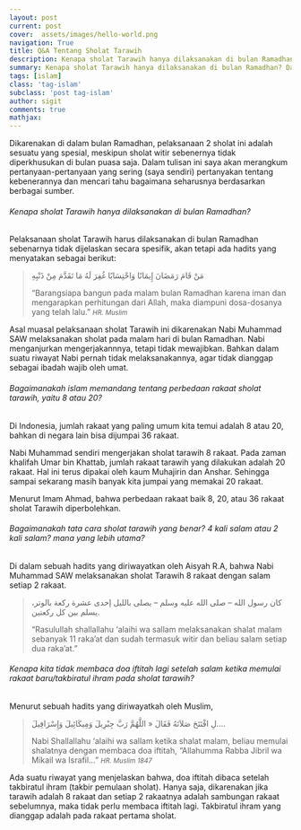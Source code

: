 ```yaml
---
layout: post
current: post
cover:  assets/images/hello-world.png
navigation: True
title: Q&A Tentang Sholat Tarawih
description: Kenapa sholat Tarawih hanya dilaksanakan di bulan Ramadhan? Dalam tulisan ini saya akan merangkum pertanyaan yang sering (saya sendiri) pertanyakan tentang sholat tarawih.
summary: Kenapa sholat Tarawih hanya dilaksanakan di bulan Ramadhan? Dalam tulisan ini saya akan merangkum pertanyaan yang sering (saya sendiri) pertanyakan tentang sholat tarawih.
tags: [islam]
class: 'tag-islam'
subclass: 'post tag-islam'
author: sigit
comments: true
mathjax:
---
```


Dikarenakan di dalam bulan Ramadhan, pelaksanaan 2 sholat ini adalah sesuatu yang spesial, meskipun sholat witir sebenernya tidak diperkhusukan di bulan puasa saja. Dalam tulisan ini saya akan merangkum pertanyaan-pertanyaan yang sering (saya sendiri) pertanyakan tentang kebenerannya dan mencari tahu bagaimana seharusnya berdasarkan berbagai sumber.

###### Kenapa sholat Tarawih hanya dilaksanakan di bulan Ramadhan?

Pelaksanaan sholat Tarawih harus dilaksanakan di bulan Ramadhan sebenarnya tidak dijelaskan secara spesifik, akan tetapi ada hadits yang menyatakan sebagai berikut:

> مَنْ قَامَ رَمَضَانَ إِيمَانًا وَاحْتِسَابًا غُفِرَ لَهُ مَا تَقَدَّمَ مِنْ ذَنْبِهِ
>
> “Barangsiapa bangun pada malam bulan Ramadhan karena iman dan mengarapkan perhitungan dari Allah, maka diampuni dosa-dosanya yang telah lalu.” <cite><small>HR. Muslim</small></cite>

Asal muasal pelaksanaan sholat Tarawih ini dikarenakan Nabi Muhammad SAW melaksanakan sholat pada malam hari di bulan Ramadhan. Nabi menganjurkan mengerjakannnya, tetapi tidak mewajibkan. Bahkan dalam suatu riwayat Nabi pernah tidak melaksanakannya, agar tidak dianggap sebagai ibadah wajib oleh umat.

###### Bagaimanakah islam memandang tentang perbedaan rakaat sholat tarawih, yaitu 8 atau 20?

Di Indonesia, jumlah rakaat yang paling umum kita temui adalah 8 atau 20, bahkan di negara lain bisa dijumpai 36 rakaat.

Nabi Muhammad sendiri mengerjakan sholat tarawih 8 rakaat. Pada zaman khalifah Umar bin Khattab, jumlah rakaat tarawih yang dilakukan adalah 20 rakaat. Hal ini  terus dipakai oleh kaum Muhajirin dan Anshar. Sehingga sampai sekarang masih banyak kita jumpai yang memakai 20 rakaat.

Menurut Imam Ahmad, bahwa perbedaan rakaat baik 8, 20, atau 36 rakaat sholat Tarawih diperbolehkan.

###### Bagaimanakah tata cara sholat tarawih yang benar?  4 kali salam atau 2 kali salam? mana yang lebih utama?

Di dalam sebuah hadits yang diriwayatkan oleh Aisyah R.A, bahwa Nabi Muhammad SAW melaksanakan sholat Tarawih 8 rakaat dengan salam setiap 2 rakaat.

> كان رسول الله  – صلى الله عليه وسلم –  يصلى بالليل إحدى عشرة ركعة بالوتر، يسلم بين كل ركعتين.
>
> “Rasulullah shallallahu ‘alaihi wa sallam melaksanakan shalat malam sebanyak 11 raka’at dan sudah termasuk witir dan beliau salam setiap dua raka’at.”

###### Kenapa kita tidak membaca doa iftitah lagi setelah salam ketika memulai rakaat baru/takbiratul ihram pada sholat tarawih?

Menurut sebuah hadits yang diriwayatkah oleh Muslim,

> لِ افْتَتَحَ صَلاَتَهُ فَقَالَ « اللَّهُمَّ رَبَّ جِبْرِيلَ وَمِيكَائِيلَ وَإِسْرَافِيلَ….
>
> Nabi Shallallahu ‘alaihi wa sallam ketika shalat malam, beliau memulai shalatnya dengan membaca doa iftitah, “Allahumma Rabba Jibril wa Mikail wa Israfil…” <cite><small>HR. Muslim 1847</small></small>

Ada suatu riwayat yang menjelaskan bahwa, doa iftitah dibaca setelah takbiratul ihram (takbir pemulaan sholat). Hanya saja, dikarenakan jika tarawih adalah 8 rakaat dan setiap 2 rakaatnya adalah sambungan rakaat sebelumnya, maka tidak perlu membaca iftitah lagi. Takbiratul ihram yang dianggap adalah pada rakaat pertama sholat.
